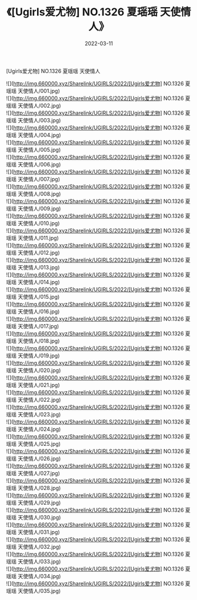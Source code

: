 ﻿---
layout: post
title:  《[Ugirls爱尤物] NO.1326 夏瑶瑶 天使情人》
date:   2022-03-11
img: http://img.660000.xyz/Sharelink/UGIRLS/2022/[Ugirls爱尤物] NO.1326 夏瑶瑶 天使情人/000.jpg
categories: [美女, 清纯, 唯美]
---

[Ugirls爱尤物] NO.1326 夏瑶瑶 天使情人

 ![](http://img.660000.xyz/Sharelink/UGIRLS/2022/[Ugirls爱尤物] NO.1326 夏瑶瑶 天使情人/001.jpg) <br>![](http://img.660000.xyz/Sharelink/UGIRLS/2022/[Ugirls爱尤物] NO.1326 夏瑶瑶 天使情人/002.jpg) <br>![](http://img.660000.xyz/Sharelink/UGIRLS/2022/[Ugirls爱尤物] NO.1326 夏瑶瑶 天使情人/003.jpg) <br>![](http://img.660000.xyz/Sharelink/UGIRLS/2022/[Ugirls爱尤物] NO.1326 夏瑶瑶 天使情人/004.jpg) <br>![](http://img.660000.xyz/Sharelink/UGIRLS/2022/[Ugirls爱尤物] NO.1326 夏瑶瑶 天使情人/005.jpg) <br>![](http://img.660000.xyz/Sharelink/UGIRLS/2022/[Ugirls爱尤物] NO.1326 夏瑶瑶 天使情人/006.jpg) <br>![](http://img.660000.xyz/Sharelink/UGIRLS/2022/[Ugirls爱尤物] NO.1326 夏瑶瑶 天使情人/007.jpg) <br>![](http://img.660000.xyz/Sharelink/UGIRLS/2022/[Ugirls爱尤物] NO.1326 夏瑶瑶 天使情人/008.jpg) <br>![](http://img.660000.xyz/Sharelink/UGIRLS/2022/[Ugirls爱尤物] NO.1326 夏瑶瑶 天使情人/009.jpg) <br>![](http://img.660000.xyz/Sharelink/UGIRLS/2022/[Ugirls爱尤物] NO.1326 夏瑶瑶 天使情人/010.jpg) <br>![](http://img.660000.xyz/Sharelink/UGIRLS/2022/[Ugirls爱尤物] NO.1326 夏瑶瑶 天使情人/011.jpg) <br>![](http://img.660000.xyz/Sharelink/UGIRLS/2022/[Ugirls爱尤物] NO.1326 夏瑶瑶 天使情人/012.jpg) <br>![](http://img.660000.xyz/Sharelink/UGIRLS/2022/[Ugirls爱尤物] NO.1326 夏瑶瑶 天使情人/013.jpg) <br>![](http://img.660000.xyz/Sharelink/UGIRLS/2022/[Ugirls爱尤物] NO.1326 夏瑶瑶 天使情人/014.jpg) <br>![](http://img.660000.xyz/Sharelink/UGIRLS/2022/[Ugirls爱尤物] NO.1326 夏瑶瑶 天使情人/015.jpg) <br>![](http://img.660000.xyz/Sharelink/UGIRLS/2022/[Ugirls爱尤物] NO.1326 夏瑶瑶 天使情人/016.jpg) <br>![](http://img.660000.xyz/Sharelink/UGIRLS/2022/[Ugirls爱尤物] NO.1326 夏瑶瑶 天使情人/017.jpg) <br>![](http://img.660000.xyz/Sharelink/UGIRLS/2022/[Ugirls爱尤物] NO.1326 夏瑶瑶 天使情人/018.jpg) <br>![](http://img.660000.xyz/Sharelink/UGIRLS/2022/[Ugirls爱尤物] NO.1326 夏瑶瑶 天使情人/019.jpg) <br>![](http://img.660000.xyz/Sharelink/UGIRLS/2022/[Ugirls爱尤物] NO.1326 夏瑶瑶 天使情人/020.jpg) <br>![](http://img.660000.xyz/Sharelink/UGIRLS/2022/[Ugirls爱尤物] NO.1326 夏瑶瑶 天使情人/021.jpg) <br>![](http://img.660000.xyz/Sharelink/UGIRLS/2022/[Ugirls爱尤物] NO.1326 夏瑶瑶 天使情人/022.jpg) <br>![](http://img.660000.xyz/Sharelink/UGIRLS/2022/[Ugirls爱尤物] NO.1326 夏瑶瑶 天使情人/023.jpg) <br>![](http://img.660000.xyz/Sharelink/UGIRLS/2022/[Ugirls爱尤物] NO.1326 夏瑶瑶 天使情人/024.jpg) <br>![](http://img.660000.xyz/Sharelink/UGIRLS/2022/[Ugirls爱尤物] NO.1326 夏瑶瑶 天使情人/025.jpg) <br>![](http://img.660000.xyz/Sharelink/UGIRLS/2022/[Ugirls爱尤物] NO.1326 夏瑶瑶 天使情人/026.jpg) <br>![](http://img.660000.xyz/Sharelink/UGIRLS/2022/[Ugirls爱尤物] NO.1326 夏瑶瑶 天使情人/027.jpg) <br>![](http://img.660000.xyz/Sharelink/UGIRLS/2022/[Ugirls爱尤物] NO.1326 夏瑶瑶 天使情人/028.jpg) <br>![](http://img.660000.xyz/Sharelink/UGIRLS/2022/[Ugirls爱尤物] NO.1326 夏瑶瑶 天使情人/029.jpg) <br>![](http://img.660000.xyz/Sharelink/UGIRLS/2022/[Ugirls爱尤物] NO.1326 夏瑶瑶 天使情人/030.jpg) <br>![](http://img.660000.xyz/Sharelink/UGIRLS/2022/[Ugirls爱尤物] NO.1326 夏瑶瑶 天使情人/031.jpg) <br>![](http://img.660000.xyz/Sharelink/UGIRLS/2022/[Ugirls爱尤物] NO.1326 夏瑶瑶 天使情人/032.jpg) <br>![](http://img.660000.xyz/Sharelink/UGIRLS/2022/[Ugirls爱尤物] NO.1326 夏瑶瑶 天使情人/033.jpg) <br>![](http://img.660000.xyz/Sharelink/UGIRLS/2022/[Ugirls爱尤物] NO.1326 夏瑶瑶 天使情人/034.jpg) <br>![](http://img.660000.xyz/Sharelink/UGIRLS/2022/[Ugirls爱尤物] NO.1326 夏瑶瑶 天使情人/035.jpg) <br>